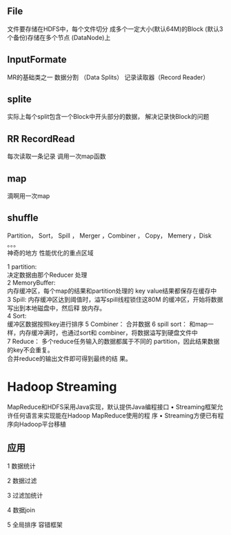 
## File
文件要存储在HDFS中，每个文件切分 成多个一定大小(默认64M)的Block (默认3个备份)存储在多个节点 (DataNode)上  

## InputFormate
MR的基础类之一  数据分割 （Data Splits） 记录读取器（Record Reader）

## splite
实际上每个split包含一个Block中开头部分的数据， 解决记录快Block的问题

## RR  RecordRead
每次读取一条记录 调用一次map函数

##  map
滴啊用一次map 

## shuffle
Partition， Sort， Spill ， Merger ，Combiner ， Copy， Memery ，Disk 。。。  
神奇的地方 性能优化的重点区域

1 partition:  
    决定数据由那个Reducer 处理   
2 MemoryBuffer:  
   内存缓冲区，每个map的结果和partition处理的 key value结果都保存在缓存中     
3 Spill:
   内存缓冲区达到阈值时，溢写spill线程锁住这80M 的缓冲区，开始将数据写出到本地磁盘中，然后释 放内存。  
4 Sort:  
    缓冲区数据按照key进行排序
5 Combiner：
    合并数据
6 spill sort：
     和map一样，内存缓冲满时，也通过sort和 combiner，将数据溢写到硬盘文件中  
7 Reduce：
    多个reduce任务输入的数据都属于不同的 partition，因此结果数据的key不会重复。  
    合并reduce的输出文件即可得到最终的结 果。                 


# Hadoop Streaming
   MapReduce和HDFS采用Java实现，默认提供Java编程接口
   • Streaming框架允许任何语言来实现能在Hadoop MapReduce使用的程
   序
   • Streaming方便已有程序向Hadoop平台移植
   
   
## 应用

1 数据统计   

2 数据过滤     

3 过滤加统计  

4 数据join  

5 全局排序 容错框架 


   
